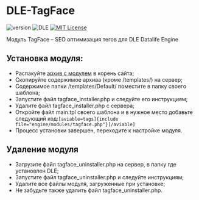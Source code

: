 # DLE-TagFace
![version](https://img.shields.io/badge/version-1.1.3-red.svg?style=flat-square "Version")
![DLE](https://img.shields.io/badge/DLE-8.2-green.svg?style=flat-square "DLE Version")
[![MIT License](https://img.shields.io/badge/license-MIT-blue.svg?style=flat-square)](https://github.com/dle-modules/DLE-TagFace/blob/master/LICENSE)

Модуль TagFace – SEO оптимизация тегов для DLE Datalife Engine

## Установка модуля:

- Распакуйте [архив с модулем](https://github.com/dle-modules/DLE-TagFace/releases/latest) в корень сайта;
- Скопируйте содержимое архива (кроме /templates/) на сервер;
- Содержимое папки /templates/Default/ поместите в папку своего шаблона;
- Запустите файл tagface_installer.php и следуйте его инструкциям;
- Удалите файл tagface_installer.php с сервера;
- Откройте файл main.tpl своего шаблона и в нужное место добавьте следующий код:`[aviable=tags]{include file="engine/modules/tagface.php"}[/aviable]`
- Процесс установки завершен, переходите к настройке модуля.

## Удаление модуля

- Загрузите файл tagface_uninstaller.php на сервер, в папку где установлен DLE;
- Запустите файл tagface_uninstaller.php и следуйте инструкциям;
- Удалите все файлы модуля, загруженные при установке;
- Не забудьте также удалить файл tagface_uninstaller.php.